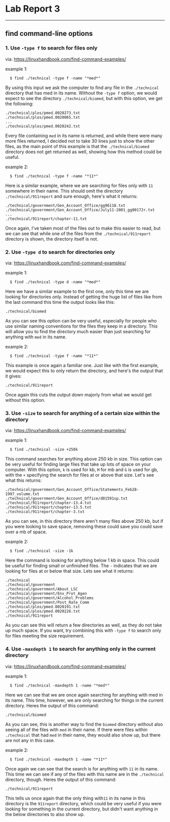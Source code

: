 # Lab Report 3
---
## find command-line options
### 1. Use ``` -type f ``` to search for files only
via: https://linuxhandbook.com/find-command-examples/

example 1:
```
  $ find ./technical -type f -name "*med*"
```
By using this input we ask the computer to find any file in the ```./technical``` directory that has med in its name.
Without the ```-type f``` option, we would expect to see the directory ```./technical/biomed```, but with this option,
we get the following:
```
./technical/plos/pmed.0020273.txt
./technical/plos/pmed.0020065.txt
...
./technical/plos/pmed.0020242.txt
```
Every file containing ```med``` in its name is returned, and while there were many more files returned,
I decided not to take 30 lines just to show the other files, as the main point of this example is that
the ```./technical/biomed``` directory does not get returned as well, showing how this method could be useful.

example 2:
```
  $ find ./technical -type f -name "*11*"
```
Here is a similar example, where we are searching for files only with ```11``` somewhere in their name.
This should omit the directory ```./technical/911report``` and sure enough, here's what it returns:
```
./technical/government/Gen_Account_Office/gg96118.txt
./technical/government/Gen_Account_Office/July11-2001_gg00172r.txt
...
./technical/911report/chapter-11.txt
```
Once again, I've taken most of the files out to make this easier to read, but we can see that while one of the files
from the ```./technical/911report``` directory is shown, the directory itself is not.

### 2. Use ``` -type d ``` to search for directories only
via: https://linuxhandbook.com/find-command-examples/

example 1:
```
  $ find ./technical -type d -name "*med*"
```
Here we have a similar example to the first one, only this time we are looking for directories only.
Instead of getting the huge list of files like from the last command this time the output looks like this:
```
./technical/biomed
```
As you can see this option can be very useful, especially for people who use similar naming conventions for
the files they keep in a directory. This will allow you to find the directory much easier than just searching
for anything with ```med``` in its name.

example 2:
```
  $ find ./technical -type f -name "*11*"
```
This example is once again a familiar one. Just like with the first example, we would expect this to only return
the directory, and here's the output that it gives:
```
./technical/911report
```
Once again this cuts the output down majorly from what we would get without this option.

### 3. Use ``` -size ``` to search for anything of a certain size within the directory
via: https://linuxhandbook.com/find-command-examples/

example 1:
```
  $ find ./technical -size +250k
```
This command searches for anything above 250 kb in size. This option can be very useful for finding large files
that take up lots of space on your computer. With this option, ```k``` is used for kb, ```M``` for mb and ```G``` is used for gb,
with the ```+``` specifying the search for files at or above that size. Let's see what this returns:
```
./technical/government/Gen_Account_Office/Statements_Feb28-1997_volume.txt
./technical/government/Gen_Account_Office/d01591sp.txt
./technical/911report/chapter-13.4.txt
./technical/911report/chapter-13.5.txt
./technical/911report/chapter-3.txt
```
As you can see, in this directory there aren't many files above 250 kb, but if you were looking to save space,
removing these could save you could save over a mb of space.

example 2:
```
  $ find ./technical -size -1k
```
Here the command is looking for anything below 1 kb in space. This could be useful for finding small or
unfinished files. The ```-``` indicates that we are looking for files at or below that size.
Lets see what it returns:
```
./technical
./technical/government
./technical/government/About_LSC
./technical/government/Env_Prot_Agen
./technical/government/Alcohol_Problems
./technical/government/Post_Rate_Comm
./technical/plos/pmed.0020191.txt
./technical/plos/pmed.0020226.txt
./technical/911report
```
As you can see this will return a few directories as well, as they do not take up much space. If you want,
try combining this with ```-type f``` to search only for files meeting the size requirement.

### 4. Use ``` -maxdepth 1 ``` to search for anything only in the current directory
via: https://linuxhandbook.com/find-command-examples/

example 1:
```
  $ find ./technical -maxdepth 1 -name "*med*"
```
Here we can see that we are once again searching for anything with med in its name. This time, however,
we are only searching for things in the current directory. Heres the output of this command:
```
./technical/biomed
```
As you can see, this is another way to find the ```biomed``` directory without also seeing all
of the files with ```med``` in their name. If there were files within ```./technical``` that had
```med``` in their name, they would also show up, but there are not any in this case.

example 2:
```
  $ find ./technical -maxdepth 1 -name "*11*"
```
Once again we can see that the search is for anything with ```11``` in its name. This time we can see
if any of the files with this name are in the ```./technical``` directory, though.
Heres the output of this command:
```
./technical/911report
```
This tells us once again that the only thing with```11``` in its name in this directory is the ```911report```
directory, which could be very useful if you were looking for something in the current directory, but didn't want
anything in the below directories to also show up.
